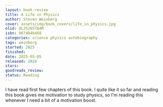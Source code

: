 ```yaml
---
layout: book-review
title: A Life in Physics
author: Steven Weinberg
cover: assets/img/book_covers/life_in_physics.jpg
olid: OL25265784M
isbn: 0674046468
categories: science physics autobiography
tags: weinberg
started: 2025
finished: 
date: 2025-05-05
released: 2024
stars: 
goodreads_review: 
status: Reading
---
```


I have read first few chapters of this book. 
I quite like it so far and reading this book gives me motivation to study physics, so I'm reading this whenever I need a bit of a motivation boost.